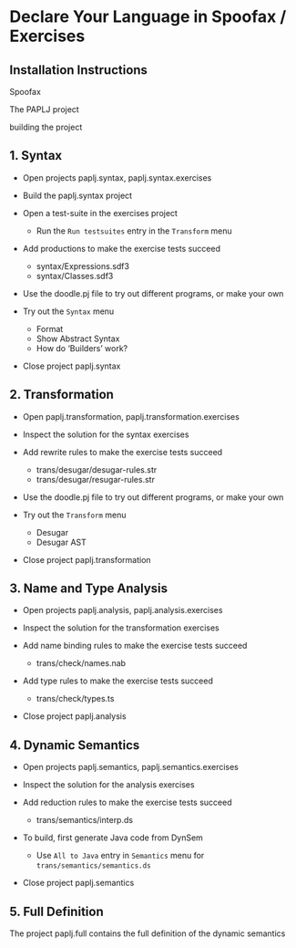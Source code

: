 # Declare Your Language in Spoofax / Exercises

## Installation Instructions

Spoofax

The PAPLJ project


building the project


## 1. Syntax

* Open projects paplj.syntax, paplj.syntax.exercises

* Build the paplj.syntax project

* Open a test-suite in the exercises project
	* Run the `Run testsuites` entry in the `Transform` menu

* Add productions to make the exercise tests succeed
	* syntax/Expressions.sdf3 
	* syntax/Classes.sdf3

* Use the doodle.pj file to try out different programs, or make your own

* Try out the `Syntax` menu
	* Format
	* Show Abstract Syntax
	* How do ‘Builders’ work?

* Close project paplj.syntax

## 2. Transformation

* Open paplj.transformation, paplj.transformation.exercises

* Inspect the solution for the syntax exercises

* Add rewrite rules to make the exercise tests succeed
	* trans/desugar/desugar-rules.str
	* trans/desugar/resugar-rules.str

* Use the doodle.pj file to try out different programs, or make your own

* Try out the `Transform` menu
	* Desugar
	* Desugar AST

* Close project paplj.transformation

## 3. Name and Type Analysis

* Open projects paplj.analysis, paplj.analysis.exercises

* Inspect the solution for the transformation exercises

* Add name binding rules to make the exercise tests succeed
	* trans/check/names.nab

* Add type rules to make the exercise tests succeed 
	* trans/check/types.ts

* Close project paplj.analysis

## 4. Dynamic Semantics

* Open projects paplj.semantics, paplj.semantics.exercises

* Inspect the solution for the analysis exercises

* Add reduction rules to make the exercise tests succeed
	* trans/semantics/interp.ds

* To build, first generate Java code from DynSem
	* Use `All to Java` entry in `Semantics` menu for `trans/semantics/semantics.ds`

* Close project paplj.semantics

## 5. Full Definition

The project paplj.full contains the full definition of the dynamic semantics
